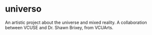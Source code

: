 # universo
An artistic project about the universe and mixed reality. A collaboration between VCUSE and Dr. Shawn Brixey, from VCUArts.
